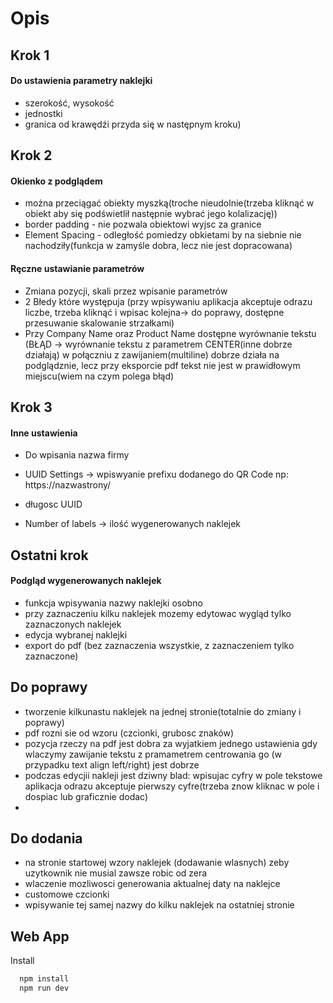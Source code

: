 
# Opis
## Krok 1
#### Do ustawienia parametry naklejki
- szerokość, wysokość
- jednostki
- granica od krawędźi przyda się w następnym kroku)

###
## Krok 2
#### Okienko z podglądem
- można przeciągać obiekty myszką(troche nieudolnie(trzeba kliknąć w obiekt aby się podświetlił następnie wybrać jego kolalizację))
- border padding - nie pozwala obiektowi wyjsc za granice
- Element Spacing - odległość pomiedzy obkietami by na siebnie nie nachodziły(funkcja w zamyśle dobra, lecz nie jest  dopracowana)

#### Ręczne ustawianie parametrów
- Zmiana pozycji, skali przez wpisanie parametrów
- 2 Błedy które występuja (przy wpisywaniu aplikacja akceptuje odrazu liczbe, trzeba kliknąć i wpisac kolejna-> do poprawy, dostępne przesuwanie skalowanie strzałkami)
- Przy Company Name oraz Product Name  dostępne wyrównanie tekstu (BŁĄD -> wyrównanie tekstu z parametrem CENTER(inne dobrze działają) w połączniu z zawijaniem(multiline) dobrze działa na podglądznie, lecz przy eksporcie pdf tekst nie jest w prawidłowym miejscu(wiem na czym polega błąd)

###
## Krok 3
#### Inne ustawienia
- Do wpisania nazwa firmy

- UUID Settings -> wpiswyanie prefixu dodanego do QR Code np: https://nazwastrony/
- długosc UUID 
- Number of labels -> ilość wygenerowanych naklejek

## Ostatni krok
#### Podgląd wygenerowanych naklejek
- funkcja wpisywania nazwy naklejki osobno
- przy zaznaczeniu kilku naklejek mozemy edytowac wygląd tylko zaznaczonych naklejek
- edycja wybranej naklejki
- export do pdf (bez zaznaczenia wszystkie, z zaznaczeniem tylko zaznaczone)
## Do poprawy

- tworzenie kilkunastu naklejek na jednej stronie(totalnie do zmiany i poprawy)
- pdf rozni sie od wzoru (czcionki, grubosc znaków)
- pozycja rzeczy na pdf jest dobra za wyjatkiem jednego ustawienia gdy wlaczymy zawijanie tekstu z pramametrem centrowania go (w przypadku text align left/right) jest dobrze
- podczas edycjii nakleji jest dziwny blad: wpisujac cyfry w pole tekstowe aplikacja odrazu akceptuje pierwszy cyfre(trzeba znow kliknac w pole i dospiac lub graficznie dodac)
-


## Do dodania

- na stronie startowej wzory naklejek (dodawanie wlasnych) zeby uzytkownik nie musial zawsze robic od zera
- wlaczenie mozliwosci generowania aktualnej daty na naklejce
- customowe czcionki
- wpisywanie tej samej nazwy do kilku naklejek na ostatniej stronie


## Web App

Install

```bash
  npm install
  npm run dev
```


    
